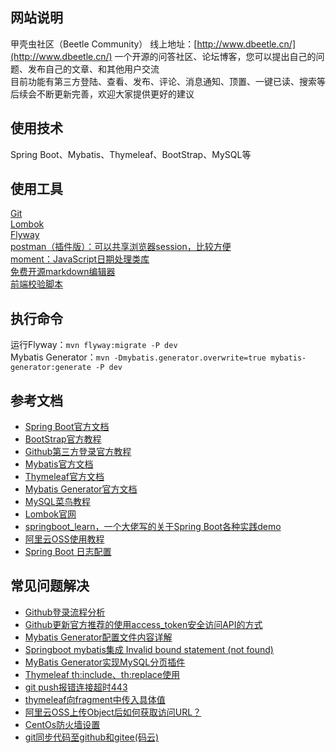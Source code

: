 ## 网站说明
甲壳虫社区（Beetle Community） 线上地址：[http://www.dbeetle.cn/](http://www.dbeetle.cn/)
一个开源的问答社区、论坛博客，您可以提出自己的问题、发布自己的文章、和其他用户交流  
目前功能有第三方登陆、查看、发布、评论、消息通知、顶置、一键已读、搜索等
后续会不断更新完善，欢迎大家提供更好的建议

## 使用技术
Spring Boot、Mybatis、Thymeleaf、BootStrap、MySQL等

## 使用工具
[Git](https://git-scm.com/)  
[Lombok](https://projectlombok.org/)  
[Flyway](https://flywaydb.org/)  
[postman（插件版）：可以共享浏览器session，比较方便](https://chrome.google.com/webstore/detail/tabbed-postman-rest-clien/coohjcphdfgbiolnekdpbcijmhambjff)  
[moment：JavaScript日期处理类库](http://momentjs.cn/)  
[免费开源markdown编辑器](https://pandao.github.io/editor.md/)  
[前端校验脚本](https://validator.niceue.com/)  

## 执行命令
运行Flyway：`mvn flyway:migrate -P dev`  
Mybatis Generator：`mvn -Dmybatis.generator.overwrite=true mybatis-generator:generate -P dev`

## 参考文档
- [Spring Boot官方文档](https://docs.spring.io/spring-boot/docs/2.2.4.RELEASE/reference/html/)  
- [BootStrap官方教程](https://v3.bootcss.com/components/)  
- [Github第三方登录官方教程](https://developer.github.com/apps/)  
- [Mybatis官方文档](https://mybatis.org/mybatis-3/zh/index.html)  
- [Thymeleaf官方文档](https://www.thymeleaf.org/doc/tutorials/3.0/usingthymeleaf.html)  
- [Mybatis Generator官方文档](http://mybatis.org/generator/)   
- [MySQL菜鸟教程](https://www.runoob.com/mysql/mysql-tutorial.html)  
- [Lombok官网](https://projectlombok.org/)   
- [springboot_learn，一个大佬写的关于Spring Boot各种实践demo](https://gitee.com/dalaoyang/springboot_learn)  
- [阿里云OSS使用教程](https://help.aliyun.com/document_detail/31883.html?spm=5176.8466010.bucket.4.7c451450a0B80C)  
- [Spring Boot 日志配置](https://blog.csdn.net/Inke88/article/details/75007649)  

## 常见问题解决
- [Github登录流程分析](https://www.cnblogs.com/songjilong/p/12309552.html)  
- [Github更新官方推荐的使用access_token安全访问API的方式](https://blog.csdn.net/kuaileky/article/details/104217757)  
- [Mybatis Generator配置文件内容详解](https://www.jianshu.com/p/a8bfc14a3534)     
- [Springboot mybatis集成 Invalid bound statement (not found)](https://blog.csdn.net/qq_35981283/article/details/78590090)    
- [MyBatis Generator实现MySQL分页插件](https://blog.csdn.net/xiao__gui/article/details/51333693)    
- [Thymeleaf th:include、th:replace使用](https://blog.csdn.net/believe__sss/article/details/79992408)
- [git push报错连接超时443](https://gist.github.com/laispace/666dd7b27e9116faece6)    
- [thymeleaf向fragment中传入具体值](https://blog.csdn.net/u010999809/article/details/80724076)
- [阿里云OSS上传Object后如何获取访问URL？](https://www.alibabacloud.com/help/zh/doc-detail/39607.htm)
- [CentOs防火墙设置](https://support.huaweicloud.com/trouble-ecs/ecs_trouble_0402.html)
- [git同步代码至github和gitee(码云)](https://zhuanlan.zhihu.com/p/71163868)

